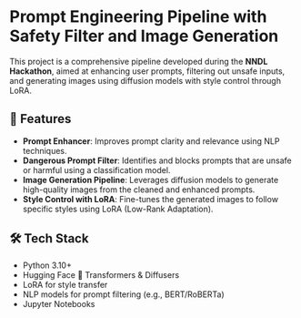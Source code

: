 # Prompt Engineering Pipeline with Safety Filter and Image Generation

This project is a comprehensive pipeline developed during the **NNDL Hackathon**, aimed at enhancing user prompts, filtering out unsafe inputs, and generating images using diffusion models with style control through LoRA.

## 🚀 Features

- **Prompt Enhancer**: Improves prompt clarity and relevance using NLP techniques.
- **Dangerous Prompt Filter**: Identifies and blocks prompts that are unsafe or harmful using a classification model.
- **Image Generation Pipeline**: Leverages diffusion models to generate high-quality images from the cleaned and enhanced prompts.
- **Style Control with LoRA**: Fine-tunes the generated images to follow specific styles using LoRA (Low-Rank Adaptation).

## 🛠️ Tech Stack

- Python 3.10+
- Hugging Face 🤗 Transformers & Diffusers
- LoRA for style transfer
- NLP models for prompt filtering (e.g., BERT/RoBERTa)
- Jupyter Notebooks

